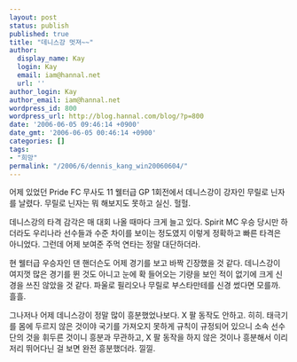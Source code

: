 ```yaml
---
layout: post
status: publish
published: true
title: "데니스강 멋져~~"
author:
  display_name: Kay
  login: Kay
  email: iam@hannal.net
  url: ''
author_login: Kay
author_email: iam@hannal.net
wordpress_id: 800
wordpress_url: http://blog.hannal.com/blog/?p=800
date: '2006-06-05 09:46:14 +0900'
date_gmt: '2006-06-05 00:46:14 +0900'
categories: []
tags:
- "희망"
permalink: "/2006/6/dennis_kang_win20060604/"
---
```

<p>어제 있었던 Pride FC 무사도 11 웰터급 GP 1회전에서 데니스강이 강자인 무릴로 닌자를 날렸다. 무릴로 닌자는 뭐 해보지도 못하고 실신. 헐헐.</p>
<p>데니스강의 타격 감각은 매 대회 나올 때마다 크게 늘고 있다. Spirit MC 우승 당시만 하더라도 우리나라 선수들과 수준 차이를 보이는 정도였지 이렇게 정확하고 빠른 타격은 아니었다. 그런데 어제 보여준 주먹 연타는 정말 대단하더라.</p>
<p>현 웰터급 우승자인 댄 핸더슨도 어제 경기를 보고 바짝 긴장했을 것 같다. 데니스강이 여지껏 많은 경기를 뛴 것도 아니고 눈에 확 들어오는 기량을 보인 적이 없기에 크게 신경을 쓰진 않았을 것 같다. 파울로 필리오나 무릴로 부스타만테를 신경 썼다면 모를까. 흘흘.</p>
<p>그나저나 어제 데니스강이 정말 많이 흥분했었나보다. X 팔 동작도 안하고. 히히. 태극기를 몸에 두르지 않은 것이야 국기를 가져오지 못하게 규칙이 규정되어 있으니 소속 선수단의 것을 휘두른 것이니 흥분과 무관하고, X 팔 동작을 하지 않은 것이나 흥분해서 이리 저리 뛰어다닌 걸 보면 완전 흥분했더라. 낄낄.</p>
